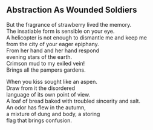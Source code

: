 Abstraction As Wounded Soldiers
-------------------------------
But the fragrance of strawberry lived the memory.  
The insatiable form is sensible on your eye.  
A helicopter is not enough to dismantle me and keep me  
from the city of your eager epiphany.  
From her hand and her hand respond  
evening stars of the earth.  
Crimson mud to my exiled vein!  
Brings all the pampers gardens.  
  
When you kiss sought like an aspen.  
Draw from it the disordered  
language of its own point of view.  
A loaf of bread baked with troubled sincerity and salt.  
An odor has flew in the autumn,  
a mixture of dung and body, a storing  
flag that brings confusion.  
